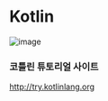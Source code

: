 # Kotlin
![image](https://user-images.githubusercontent.com/103401813/201903705-16b2e174-fb27-458e-929f-b1568331bc51.png)

### 코틀린 튜토리얼 사이트
http://try.kotlinlang.org
